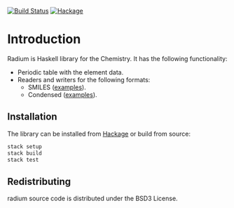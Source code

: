 [![Build Status](https://travis-ci.org/klangner/radium.svg?branch=master)](https://travis-ci.org/klangner/radium)
[![Hackage](https://img.shields.io/hackage/v/radium.svg)](https://hackage.haskell.org/package/radium)

# Introduction

Radium is Haskell library for the Chemistry.
It has the following functionality:
* Periodic table with the element data.
* Readers and writers for the following formats:
  * SMILES ([examples](https://github.com/klangner/radium/blob/master/test-src/Radium/Formats/SmilesSpec.hs)).
  * Condensed ([examples](https://github.com/klangner/radium/blob/master/test-src/Radium/Formats/CondensedSpec.hs)).


## Installation
The library can be installed from [Hackage](http://hackage.haskell.org/package/radium) or build from source:

```sh
stack setup
stack build
stack test
```

## Redistributing

radium source code is distributed under the BSD3 License.
